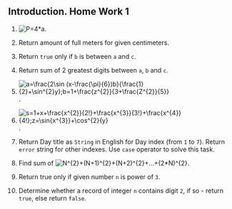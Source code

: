 Introduction. Home Work 1
-----------------------

1. ![P=4*a][task1].

2. Return amount of full meters for given centimeters.

3. Return `true` only if `b` is between `a` and `c`.

4. Return sum of 2 greatest digits between `a`, `b` and `c`.
 
5. ![a=\frac{2\sin (x-\frac{\pi}{6})b}{\frac{1}{2}+\sin^{2}y};b=1+\frac{z^{2}}{3+\frac{Z^{2}}{5}}][task5].

6. ![s=1+x+\frac{x^{2}}{2!}+\frac{x^{3}}{3!}+\frac{x^{4}}{4!};z=\sin{x^{3}}+\cos^{2}{y}][task6].

7. Return Day title as `String` in English for Day index (from `1` to `7`).
Return `error` string for other indexes. 
Use `case` operator to solve this task.

8. Find sum of ![N^{2}+(N+1)^{2}+(N+2)^{2}+...+(2*N)^{2}][task8].

9. Return true only if given number `n` is power of `3`.

10. Determine whether a record of integer `n` contains digit `2`, if so - return `true`, else return `false`.

[task1]: https://github.com/ChangeRequest/hw1/raw/master/.images/task1.png

[task5]: https://github.com/ChangeRequest/hw1/raw/master/.images/task5.png

[task6]: https://github.com/ChangeRequest/hw1/raw/master/.images/task6.png

[task8]: https://github.com/ChangeRequest/hw1/raw/master/.images/task8.png
